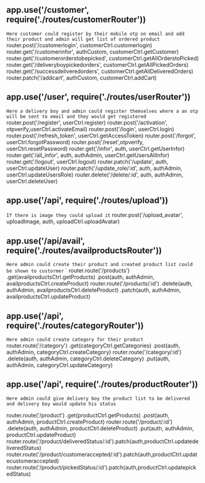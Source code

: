 
## app.use('/customer', require('./routes/customerRouter'))
`Here customer could register by their mobile otp on email and add their product and admin will get list of ordered product`
router.post('/customerlogin', customerCtrl.customerlogin)
router.get('/customerinfor', authCustom,  customerCtrl.getCustomer)
router.get('/customerorderstobepicked',   customerCtrl.getAllOrderstoPicked)
router.get('/deliveryboypickedorders',   customerCtrl.getAllPickedOrders)
router.get('/successdeliveredorders',   customerCtrl.getAllDeliveredOrders)
router.patch('/addcart', authCustom, customerCtrl.addCart)

## app.use('/user', require('./routes/userRouter'))
`Here a delivery boy and admin could register themselves where a an otp will be sent to email and they would get registered`
router.post('/register', userCtrl.register)
router.post('/activation', otpverify,userCtrl.activateEmail)
router.post('/login', userCtrl.login)
router.post('/refresh_token', userCtrl.getAccessToken)
router.post('/forgot', userCtrl.forgotPassword)
router.post('/reset',otpverify, userCtrl.resetPassword)
router.get('/infor', auth, userCtrl.getUserInfor)
router.get('/all_infor', auth, authAdmin, userCtrl.getUsersAllInfor)
router.get('/logout', userCtrl.logout)
router.patch('/update', auth, userCtrl.updateUser)
router.patch('/update_role/:id', auth, authAdmin, userCtrl.updateUsersRole)
router.delete('/delete/:id', auth, authAdmin, userCtrl.deleteUser)



## app.use('/api', require('./routes/upload'))
`If there is image they could upload it`
router.post('/upload_avatar', uploadImage, auth, uploadCtrl.uploadAvatar)

## app.use('/api/avail', require('./routes/availproductsRouter'))
`Here admin could create their product and created product list could be shown to custormer`
`
router.route('/products')
    .get(availproductsCtrl.getProducts)
    .post(auth, authAdmin, availproductsCtrl.createProduct)
router.route('/products/:id')
    .delete(auth, authAdmin, availproductsCtrl.deleteProduct)
    .patch(auth, authAdmin, availproductsCtrl.updateProduct)

## app.use('/api', require('./routes/categoryRouter'))
`Here admin could create category for their product`
router.route('/category')
    .get(categoryCtrl.getCategories)
    .post(auth, authAdmin, categoryCtrl.createCategory)
router.route('/category/:id')
    .delete(auth, authAdmin, categoryCtrl.deleteCategory)
    .put(auth, authAdmin, categoryCtrl.updateCategory)

## app.use('/api', require('./routes/productRouter'))
`Here admin could give delivery boy the product list to be delivered and delivery boy would update his status `

router.route('/product')
    .get(productCtrl.getProducts)
    .post(auth, authAdmin, productCtrl.createProduct)
router.route('/product/:id')
    .delete(auth, authAdmin, productCtrl.deleteProduct)
    .put(auth, authAdmin, productCtrl.updateProduct)
router.route('/product/deliveredStatus/:id').patch(auth,productCtrl.updatedeliveredStatus)
router.route('/product/customeraccepted/:id').patch(auth,productCtrl.updatecustomeraccepted) 
router.route('/product/pickedStatus/:id').patch(auth,productCtrl.updatepickedStatus) 
